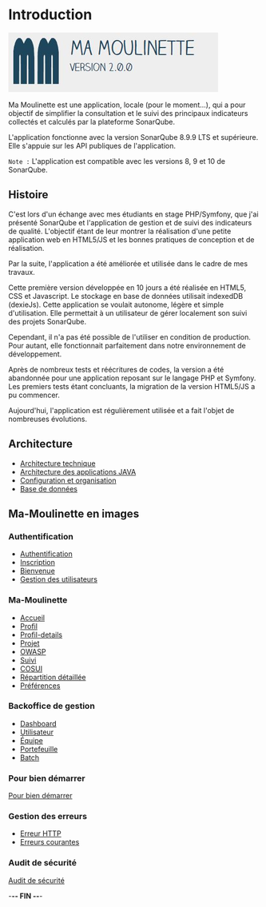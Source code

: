 # Introduction

![Ma-Moulinette](/documentation/ressources/home-000.jpg)

Ma Moulinette est une application, locale (pour le moment...), qui a pour objectif de simplifier la consultation et le suivi des principaux indicateurs collectés et calculés par la plateforme SonarQube.

L'application fonctionne avec la version SonarQube 8.9.9 LTS et supérieure. Elle s'appuie sur les API publiques de l'application.

`Note :` L'application est compatible avec les versions 8, 9 et 10 de SonarQube.

## Histoire

C'est lors d'un échange avec mes étudiants en stage PHP/Symfony, que j'ai présenté SonarQube et l'application de gestion et de suivi des indicateurs de qualité. L'objectif étant de leur montrer la réalisation d'une petite application web en HTML5/JS et les bonnes pratiques de conception et de réalisation.

Par la suite, l'application a été améliorée et utilisée dans le cadre de mes travaux.

Cette première version développée en 10 jours a été réalisée en HTML5, CSS et Javascript. Le stockage en base de données utilisait indexedDB (dexieJs). Cette application se voulait autonome, légère et simple d'utilisation. Elle permettait à un utilisateur de gérer localement son suivi des projets SonarQube.

Cependant, il n'a pas été possible de l'utiliser en condition de production. Pour autant, elle fonctionnait parfaitement dans notre environnement de développement.

Après de nombreux tests et réécritures de codes, la version a été abandonnée pour une application reposant sur le langage PHP et Symfony. Les premiers tests étant concluants, la migration de la version HTML5/JS a pu commencer.

Aujourd'hui, l'application est régulièrement utilisée et a fait l'objet de nombreuses évolutions.

## Architecture

* [Architecture technique](/documentation/architecture-technique.md)
* [Architecture des applications JAVA](/documentation/architecture-java.md)
* [Configuration et organisation](/documentation/architecture-organisation.md)
* [Base de données](/documentation/architecture-base-de-donnees.md)

## Ma-Moulinette en images

### Authentification

* [Authentification](/documentation/authentification.md)
* [Inscription](/documentation/inscription.md)
* [Bienvenue](/documentation/bienvenue.md)
* [Gestion des utilisateurs](/documentation/utilisateur.md)

### Ma-Moulinette

* [Accueil](/documentation/accueil.md)
* [Profil](/documentation/profil.md)
* [Profil-details](/documentation/profil-details.md)
* [Projet](/documentation/projet.md)
* [OWASP](/documentation/owasp.md)
* [Suivi](/documentation/suivi.md)
* [COSUI](/documentation/cosui.md)
* [Répartition détaillée](/documentation/repartition_details.md)
* [Préférences](/documentation/preferences.md)

### Backoffice de gestion

* [Dashboard](/documentation/indicateurs.md)
* [Utilisateur](/documentation/utilisateur.md)
* [Équipe](/documentation/equipe.md)
* [Portefeuille](/documentation/portefeuille.md)
* [Batch](/documentation/batch.md)

### Pour bien démarrer

[Pour bien démarrer](/documentation/pour_bien_démarre.md)

### Gestion des erreurs

* [Erreur HTTP](/documentation/http-erreur.md)
* [Erreurs courantes](/documentation/erreur.md)

### Audit de sécurité

[Audit de sécurité](/documentation/audit.md)

-**-- FIN --**-
